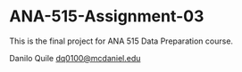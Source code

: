 # ANA-515-Assignment-03

This is the final project for ANA 515 Data Preparation course.

Danilo Quile
dq0100@mcdaniel.edu
